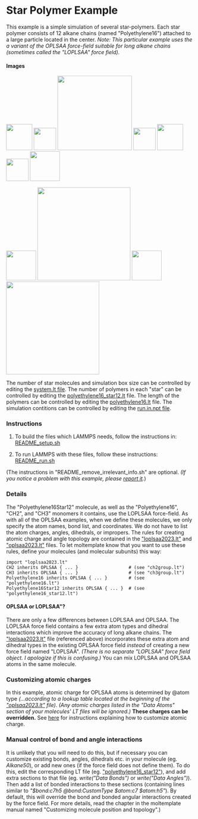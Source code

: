 Star Polymer Example
====================
This example is a simple simulation of several star-polymers.  Each star polymer consists of 12 alkane chains (named "Polyethylene16") attached to a large particle located in the center.  *Note: This particular example uses the a variant of the OPLSAA force-field suitable for long alkane chains (sometimes called the "LOPLSAA" force field).*


#### Images

<img src="images/ch2_ry60_LR.jpg" width=70> <img src="images/rightarrow.svg" height=60> <img src="images/polymer16_no_endcaps.jpg" width=200> <img src="images/plus.svg" height=60> <img src="images/ch3_ry60_LR.jpg" width=70> <img src="images/plus.svg" height=60> <img src="images/central_particle_LR.jpg" width=80>

<img src="images/rightarrow.svg" height=80> <img src="images/star_polymers_t=0_LR.jpg" width=250> <img src="images/rightarrow.svg" height=80> <img src="images/star_polymers_t=50000_LR.jpg" width=250>

The number of star molecules and simulation box size can be controlled by editing the [system.lt file](moltemplate_files/system.lt).  The number of polymers in each "star" can be controlled by editing the [polyethylene16_star12.lt](moltemplate_files/polyethylene16_star12.lt) file.  The length of the polymers can be controlled by editing the [polyethylene16.lt](moltemplate_files/polyethylene16.lt) file.  The simulation contitions can be controlled by editing the [run.in.npt file](run.in.npt).


### Instructions

1) To build the files which LAMMPS needs, follow the instructions in:
[README_setup.sh](README_setup.sh)

2) To run LAMMPS with these files, follow these instructions:
[README_run.sh](README_run.sh)

(The instructions in "README_remove_irrelevant_info.sh" are optional.  *(If you notice a problem with this example, please [report it](../README.md).*)


### Details

The "Polyethylene16Star12" molecule, as well as the "Polyethylene16", "CH2", and "CH3" monomers it contains, use the LOPLSAA force-field.  As with all of the OPLSAA examples, when we define these molecules, we only specify the atom names, bond list, and coordinates.  We do not have to list the atom charges, angles, dihedrals, or impropers.  The rules for creating atomic charge and angle topology are contained in the ["loplsaa2023.lt"](../../../../moltemplate/force_fields/loplsaa2023.lt) and  ["oplsaa2023.lt"](../../../../moltemplate/force_fields/oplsaa2023.lt) files.  To let moltemplate know that you want to use these rules, define your molecules (and molecular subunits) this way:

```
import "loplsaa2023.lt"
CH2 inherits OPLSAA { ... }                   # (see "ch2group.lt")
CH3 inherits OPLSAA { ... }                   # (see "ch3group.lt")
Polyethylene16 inherits OPLSAA { ... }        # (see "polyethylene16.lt")
Polyethylene16Star12 inherits OPLSAA { ... }  # (see "polyethylene16_star12.lt")
```


#### OPLSAA or LOPLSAA"?

There are only a few differences between LOPLSAA and OPLSAA.  The LOPLSAA force field contains a few extra atom types and dihedral interactions which improve the accuracy of long alkane chains.  The ["loplsaa2023.lt"](../../../../moltemplate/force_fields/loplsaa2023.lt) file (referenced above) incorporates these extra atom and dihedral types in the existing OPLSAA force field *instead* of creating a new force field named "LOPLSAA".  *(There is no separate "LOPLSAA" force field object.  I apologize if this is confusing.)*  You can mix LOPLSAA and OPLSAA atoms in the same molecule.


### Customizing atomic charges

In this example, atomic charge for OPLSAA atoms is determined by @atom type
*(...according to a lookup table located at the beginning of the
["oplsaa2023.lt"](../../../moltemplate/force_fields/oplsaa2023.lt) file)*.
*(Any atomic charges listed in the "Data Atoms" section of your molecules'
LT files will be ignored.)*
**These charges can be overridden.**
See [here](../README.md#Customizing-atomic-charges-in-OPLSAA-molecules)
for instructions explaining how to customize atomic charge.


### Manual control of bond and angle interactions

It is unlikely that you will need to do this, but if necessary you can customize existing bonds, angles, dihedrals etc. in your molecule (eg. *Alkane50*), or add new ones (if the force field does not define them).  To do this, edit the corresponding LT file (eg. ["polyethylene16_star12"](./moltemplate_files/polyethylene16_star12.lt)), and add extra sections to that file (eg. *write("Data Bonds")* or *write("Data Angles")*).  Then add a list of bonded interactions to these sections (containing lines similar to *"\$bond:c7h5 @bond:CustomType \$atom:c7 \$atom:h5"*).  By default, this will override the bond and bonded angular interactions created by the force field.  For more details, read the chapter in the moltemplate manual named "Customizing molecule position and topology".)

